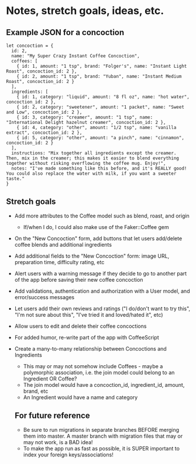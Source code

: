 # Notes, stretch goals, ideas, etc.

## Example JSON for a concoction
```
let concoction = {
  id: 2,
  name: "My Super Crazy Instant Coffee Concoction",
  coffees: [
    { id: 1, amount: "1 tsp", brand: "Folger's", name: "Instant Light Roast", concoction_id: 2 },
    { id: 2, amount: "1 tsp", brand: "Yuban", name: "Instant Medium Roast", concoction_id: 2 }
  ],
  ingredients: [
    { id: 1, category: "liquid", amount: "8 fl oz", name: "hot water", concoction_id: 2 },
    { id: 2, category: "sweetener", amount: "1 packet", name: "Sweet and Low", concoction_id: 2 },
    { id: 3, category: "creamer", amount: "1 tsp", name: "International Delight hazelnut creamer", concoction_id: 2 },
    { id: 4, category: "other", amount: "1/2 tsp", name: "vanilla extract", concoction_id: 2 },
    { id: 5, category: "other", amount: "a pinch", name: "cinnamon", concoction_id: 2 }
  ],
  instructions: "Mix together all ingredients except the creamer. Then, mix in the creamer; this makes it easier to blend everything together without risking overflowing the coffee mug. Enjoy!",
  notes: "I've made something like this before, and it's REALLY good! You could also replace the water with milk, if you want a sweeter taste."
}
```

## Stretch goals
* Add more attributes to the Coffee model such as blend, roast, and origin
  * If/when I do, I could also make use of the Faker::Coffee gem
* On the "New Concoction" form, add buttons that let users add/delete coffee blends and additional ingredients
* Add additional fields to the "New Concoction" form: image URL, preparation time, difficulty rating, etc
* Alert users with a warning message if they decide to go to another part of the app before saving their new coffee concoction
* Add validations, authentication and authorization with a User model, and error/success messages
* Let users add their own reviews and ratings ("I do/don't want to try this", "I'm not sure about this", "I've tried it and loved/hated it", etc)
* Allow users to edit and delete their coffee concoctions
* For added humor, re-write part of the app with CoffeeScript
* Create a many-to-many relationship between Concoctions and Ingredients
  * This may or may not somehow include Coffees - maybe a polymorphic association, i.e. the join model could belong to an Ingredient OR Coffee?
  * The join model would have a concoction_id, ingredient_id, amount, brand, etc
  * An Ingredient would have a name and category

  ## For future reference
  * Be sure to run migrations in separate branches BEFORE merging them into master. A master branch with migration files that may or may not work, is a BAD idea!
  * To make the app run as fast as possible, it is SUPER important to index your foreign keys/associations!